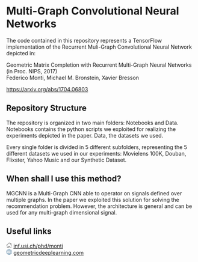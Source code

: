 # Multi-Graph Convolutional Neural Networks
The code contained in this repository represents a TensorFlow implementation of the Recurrent Muli-Graph Convolutional Neural Network depicted in:

Geometric Matrix Completion with Recurrent Multi-Graph Neural Networks (in Proc. NIPS, 2017)<br>
Federico Monti, Michael M. Bronstein, Xavier Bresson

https://arxiv.org/abs/1704.06803

## Repository Structure 

The repository is organized in two main folders: Notebooks and Data. Notebooks contains the python scripts we exploited for realizing the experiments depicted in the paper. Data, the datasets we used.

Every single folder is divided in 5 different subfolders, representing the 5 different datasets we used in our experiments: Movielens 100K, Douban, Flixster, Yahoo Music and our Synthetic Dataset. 

## When shall I use this method?

MGCNN is a Multi-Graph CNN able to operator on signals defined over multiple graphs. In the paper we exploited this solution for solving the recommendation problem. However, the architecture is general and can be used for any multi-graph dimensional signal.

## Useful links

<img src="pic/home100.jpg" width="15" height="15" style="max-width:100%;"> <a href="http://inf.usi.ch/phd/monti">inf.usi.ch/phd/monti</a><br>
<img src="pic/web.png" width="15" height="15" style="max-width:100%;"> <a href="http://geometricdeeplearning.com">geometricdeeplearning.com</a>
